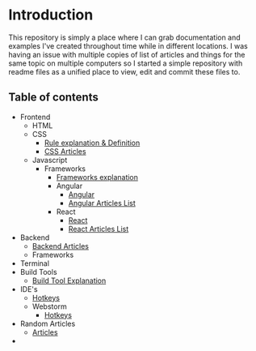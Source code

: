 # Introduction

This repository is simply a place where I can grab documentation and examples I've created throughout time while in different locations. I was having an issue with multiple copies of list of articles and things for the same topic on multiple computers so I started a simple repository with readme files as a unified place to view, edit and commit these files to.

## Table of contents
- Frontend
	- HTML
	- CSS
		- [Rule explanation & Definition](css.md)
		- [CSS Articles](css-articles.md)
	- Javascript
		- Frameworks
			- [Frameworks explanation](frameworks.md)
			- Angular
				- [Angular](angular.md)
				- [Angular Articles List](angular-articles.md)
			- React
				- [React](react.md)
				- [React Articles List](react-articles.md)
- Backend
	- [Backend Articles](backend-articles.md)
	- Frameworks
- Terminal
- Build Tools
	- [Build Tool Explanation](build-tool.md)
- IDE's
	- [Hotkeys](IDE.md)
	- Webstorm
		- [Hotkeys](hotkeys.md)
- Random Articles
	- [Articles](articles.md)
- 

